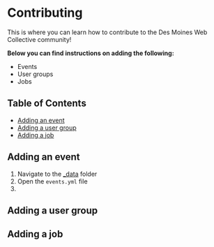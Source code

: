 # Contributing

This is where you can learn how to contribute to the Des Moines Web Collective community!

__Below you can find instructions on adding the following:__

- Events
- User groups
- Jobs


## Table of Contents

- [Adding an event](#adding-an-event)
- [Adding a user group](#adding-a-user-group)
- [Adding a job](#adding-a-job)


## Adding an event

1. Navigate to the [_data](./_data) folder
1. Open the `events.yml` file
1.


## Adding a user group


## Adding a job
